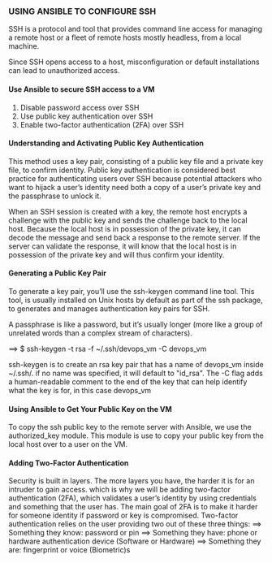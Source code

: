 ### USING ANSIBLE TO CONFIGURE SSH

SSH is a protocol and tool that provides command line access for managing a remote host or a fleet of remote hosts mostly headless, from a local machine.

Since SSH opens access to a host, misconfiguration or default installations can lead to unauthorized access.

#### Use Ansible to secure SSH access to a VM
1. Disable password access over SSH
2. Use public key authentication over SSH
3. Enable two-factor authentication (2FA) over SSH

#### Understanding and Activating Public Key Authentication
This method uses a key pair, consisting of a public key file and a private key file, to confirm identity. Public key authentication is considered best practice for authenticating users over SSH because potential attackers who want to hijack a user’s identity need both a copy of a user’s private key and the passphrase to unlock it.

When an SSH session is created with a key, the remote host encrypts a
challenge with the public key and sends the challenge back to the local host. Because the local host is in possession of the private key, it can decode the message and send back a response to the remote server. If the server can validate the response, it will know that the local host is in possession of the private key and will thus confirm your identity.

#### Generating a Public Key Pair
To generate a key pair, you’ll use the ssh-keygen command line tool. This tool, is usually installed on Unix hosts by default as part of the ssh package, to generates and manages authentication key pairs for SSH.

A passphrase is like a password, but it’s usually longer (more like a group of unrelated words than a complex stream of characters).

==> $ ssh-keygen -t rsa -f ~/.ssh/devops_vm -C devops_vm

ssh-keygen is to create an rsa key pair that has a name of devops_vm inside ~/.ssh/. if no name was specified, it will default to "id_rsa". 
The -C flag adds a human-readable comment to the end of the key that can help identify what the key is for, in this case devops_vm

#### Using Ansible to Get Your Public Key on the VM
To copy the ssh public key to the remote server with Ansible, we use the authorized_key module. This module is use to copy your public key from the local host over to a user on the VM.

#### Adding Two-Factor Authentication
Security is built in layers. The more layers you have, the harder it is for an intruder to gain access. which is why we will be adding two-factor authentication (2FA), which validates a user’s identity by using credentials and something that the user has. The main goal of 2FA is to make it harder for someone identity if password or key is compromised.
Two-factor authentication relies on the user providing two out of these three things: 
==> Something they know: password or pin
==> Something they have: phone or hardware authentication device (Software or Hardware)
==> Something they are: fingerprint or voice (Biometric)s